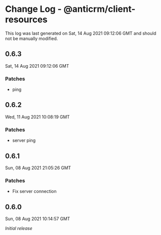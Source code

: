 # Change Log - @anticrm/client-resources

This log was last generated on Sat, 14 Aug 2021 09:12:06 GMT and should not be manually modified.

## 0.6.3
Sat, 14 Aug 2021 09:12:06 GMT

### Patches

- ping

## 0.6.2
Wed, 11 Aug 2021 10:08:19 GMT

### Patches

- server ping

## 0.6.1
Sun, 08 Aug 2021 21:05:26 GMT

### Patches

- Fix server connection

## 0.6.0
Sun, 08 Aug 2021 10:14:57 GMT

_Initial release_

